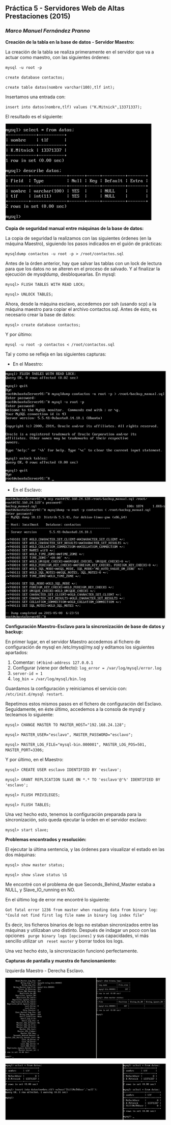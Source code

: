 ## Práctica 5 - Servidores Web de Altas Prestaciones (2015)
### *Marco Manuel Fernández Pranno*

**Creación de la tabla en la base de datos - Servidor Maestro:**

La creación de la tabla se realiza primeramente en el servidor que va a actuar como maestro, con las siguientes órdenes:

`mysql -u root -p`

`create database contactos;`

`create table datos(nombre varchar(100),tlf int);`

Insertamos una entrada con: 

`insert into datos(nombre,tlf) values ("K.Mitnick",13371337);`

El resultado es el siguiente:

![alt text][creacion-tabla]

**Copia de seguridad manual entre máquinas de la base de datos:**

La copia de seguridad la realizamos con las siguientes órdenes (en la máquina Maestro), siguiendo los pasos indicados en el guión de prácticas:

`mysqldump contactos -u root -p > /root/contactos.sql`

Antes de la órden anterior, hay que salvar las tablas con un lock de lectura para que los datos no se alteren en el proceso de salvado. Y al finalizar la ejecución de mysqldump, desbloquearlas.
En mysql:

`mysql> FLUSH TABLES WITH READ LOCK;`

`mysql> UNLOCK TABLES;`

Ahora, desde la máquina esclavo, accedemos por ssh (usando scp) a la máquina maestro para copiar el archivo contactos.sql. Antes de ésto, es necesario crear la base de datos:

`mysql> create database contactos;`

Y por último:

`mysql -u root -p contactos < /root/contactos.sql`

Tal y como se refleja en las siguientes capturas:

* En el Maestro:

![alt text][manual-master]

* En el Esclavo:

![alt text][manual-slave]

**Configuración Maestro-Esclavo para la sincronización de base de datos y backup:**

En primer lugar, en el servidor Maestro accedemos al fichero de configuración de mysql en /etc/mysql/my.sql y editamos los siguientes apartados:

  1. Comentar: `(#)bind-address 127.0.0.1`
  2. Configurar (viene por defecto): `log_error = /var/log/mysql/error.log`
  3. `server-id = 1 `
  4. `log_bin = /var/log/mysql/bin.log`

Guardamos la configuración y reiniciamos el servicio con: `/etc/init.d/mysql restart`.

Repetimos estos mismos pasos en el fichero de configuración del Esclavo. Seguidamente, en éste último, accedemos a la consola de mysql y tecleamos lo siguiente:

`mysql> CHANGE MASTER TO MASTER_HOST="192.168.24.128";`

`mysql> MASTER_USER="esclavo", MASTER_PASSWORD="esclavo";` 

`mysql> MASTER_LOG_FILE="mysql-bin.000001", MASTER_LOG_POS=501, MASTER_PORT=3306;`

Y por último, en el Maestro:

`mysql> CREATE USER esclavo IDENTIFIED BY 'esclavo';`

`mysql> GRANT REPLICATION SLAVE ON *.* TO 'esclavo'@'%' IDENTIFIED BY 'esclavo';`

`mysql> FLUSH PRIVILEGES;`

`mysql> FLUSH TABLES;`

Una vez hecho esto, tenemos la configuración preparada para la sincronización, solo queda ejecutar la orden en el servidor esclavo:

`mysql> start slave;`

**Problemas encontrados y resolución:**

El ejecutar la última sentencia, y las órdenes para visualizar el estado en las dos máquinas:

`mysql> show master status;`

`mysql> show slave status \G`

Me encontré con el problema de que Seconds_Behind_Master estaba a NULL, y Slave_IO_running en NO.

En el último log de error me encontré lo siguiente:

`Got fatal error 1236 from master when reading data from binary log: "Could not find first log file name in binary log index file"`

Es decir, los ficheros binarios de logs no estaban sincronizados entre las máquinas y utilizaban uno distinto. Después de indagar un poco con las opciones ` purge binary logs [opciones]` y sus capacidades, vi más sencillo utilizar un ` reset master` y borrar todos los logs. 

Una vez hecho ésto, la sincronización  funcionó perfectamente.

**Capturas de pantalla y muestra de funcionamiento:**

Izquierda Maestro - Derecha Esclavo.

![alt text][automatico-master-slave]

![alt text][automatico-prueba]

[creacion-tabla]: https://github.com/MarFerPra/SWAP15/blob/master/P5/imagenes/creacion-tabla.png?raw=true
[manual-slave]: https://github.com/MarFerPra/SWAP15/blob/master/P5/imagenes/manual-slave.png?raw=true
[manual-master]: https://github.com/MarFerPra/SWAP15/blob/master/P5/imagenes/manual-master.png?raw=true
[automatico-master-slave]: https://github.com/MarFerPra/SWAP15/blob/master/P5/imagenes/automatico-master-slave.png?raw=true
[automatico-prueba]: https://github.com/MarFerPra/SWAP15/blob/master/P5/imagenes/automatico-prueba.png?raw=true

